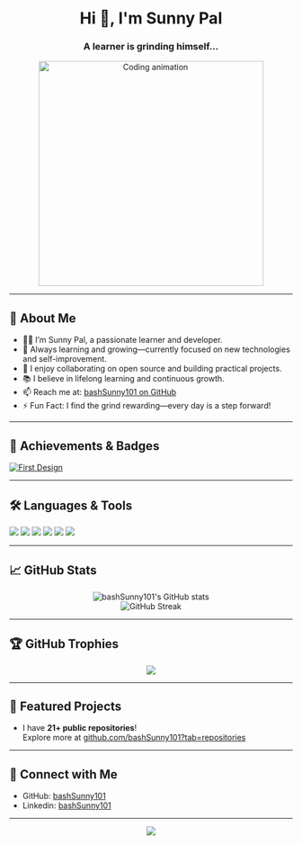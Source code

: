 <!-- Profile README for bashSunny101 -->

<h1 align="center">Hi 👋, I'm Sunny Pal</h1>
<h3 align="center">A learner is grinding himself...</h3>

<p align="center">
  <img src="https://cdn.dribbble.com/users/1162077/screenshots/3848914/programmer.gif" width="400" alt="Coding animation" />
</p>

---

## 🚀 About Me

- 🧑‍💻 I’m Sunny Pal, a passionate learner and developer.
- 🌱 Always learning and growing—currently focused on new technologies and self-improvement.
- 👀 I enjoy collaborating on open source and building practical projects.
- 📚 I believe in lifelong learning and continuous growth.
- 📫 Reach me at: [bashSunny101 on GitHub](https://github.com/bashSunny101)
- ⚡ Fun Fact: I find the grind rewarding—every day is a step forward!

---

## 🏅 Achievements & Badges

[![First Design](https://badges.layer5.io/assets/badges/first-design/first-design.png)](https://cloud.layer5.io/user/e7937628-70c4-49b6-a346-6cb01efc7683?tab=badges&badge=first-design)

---

## 🛠️ Languages & Tools

<p>
  <img src="https://img.shields.io/badge/python-3776AB?style=for-the-badge&logo=python&logoColor=white" />
  <img src="https://img.shields.io/badge/javascript-F7DF1E?style=for-the-badge&logo=javascript&logoColor=black"/>
  <img src="https://img.shields.io/badge/html5-E34F26?style=for-the-badge&logo=html5&logoColor=white"/>
  <img src="https://img.shields.io/badge/css3-1572B6?style=for-the-badge&logo=css3&logoColor=white"/>
  <img src="https://img.shields.io/badge/git-F05032?style=for-the-badge&logo=git&logoColor=white"/>
  <img src="https://img.shields.io/badge/github-181717?style=for-the-badge&logo=github&logoColor=white"/>
</p>

---

## 📈 GitHub Stats

<p align="center">
  <img src="https://github-readme-stats.vercel.app/api?username=bashSunny101&show_icons=true&theme=tokyonight" alt="bashSunny101's GitHub stats" />
  <br />
  <img src="https://github-readme-streak-stats.herokuapp.com/?user=bashSunny101&theme=tokyonight" alt="GitHub Streak" />
</p>

---

## 🏆 GitHub Trophies

<p align="center">
  <img src="https://github-profile-trophy.vercel.app/?username=bashSunny101&theme=tokyonight&no-frame=true&no-bg=true&margin-w=4" />
</p>

---

## 📂 Featured Projects

- I have **21+ public repositories**!  
  Explore more at [github.com/bashSunny101?tab=repositories](https://github.com/bashSunny101?tab=repositories)

---

## 🤝 Connect with Me

- GitHub: [bashSunny101](https://github.com/bashSunny101)
- Linkedin: [bashSunny101](https://linkedin.com/in/bashSunny101)

---

<p align="center">
  <img src="https://quotes-github-readme.vercel.app/api?type=horizontal&theme=tokyonight" />
</p>

<!--
**bashSunny101/bashSunny101** is a ✨ special ✨ repository for your Profile README.
The README.md file (this file) appears on your GitHub profile!
-->
